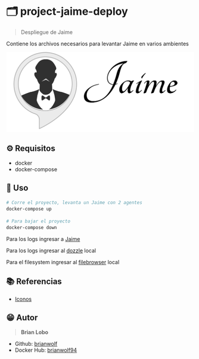 # :card_index_dividers: project-jaime-deploy

> Despliegue de Jaime

Contiene los archivos necesarios para levantar Jaime en varios ambientes

![alt](img/logo.png)

## :gear: Requisitos

* docker
* docker-compose

## :tada: Uso

```bash
# Corre el proyecto, levanta un Jaime con 2 agentes
docker-compose up

# Para bajar el proyecto
docker-compose down
```

Para los logs ingresar a [Jaime](http://localhost:4200)

Para los logs ingresar al [dozzle](http://localhost:8080) local

Para el filesystem ingresar al [filebrowser](http://localhost:8081) local

## :books: Referencias

* [Iconos](https://github.com/ikatyang/emoji-cheat-sheet/blob/master/README.md)

## :grin: Autor

> **Brian Lobo**

* Github: [brianwolf](https://github.com/brianwolf)
* Docker Hub:  [brianwolf94](https://hub.docker.com/u/brianwolf94)
